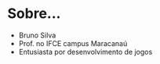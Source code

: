 
# Sobre...

*  Bruno Silva 
* Prof. no IFCE campus Maracanaú
* Entusiasta por desenvolvimento de jogos
